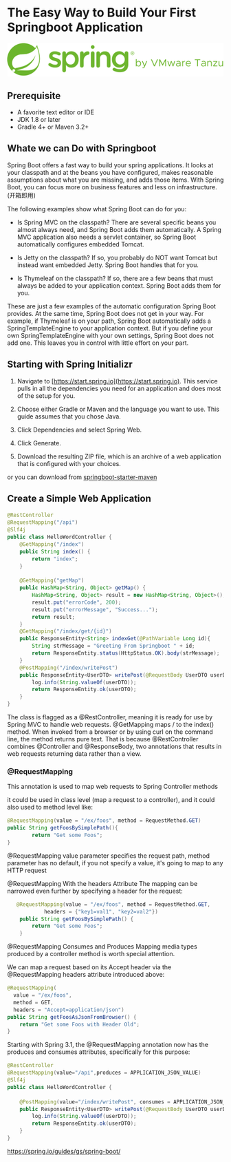 # The Easy Way to Build Your First Springboot Application
![](../../images/springboot_logo.svg)

## Prerequisite 
* A favorite text editor or IDE
* JDK 1.8 or later
* Gradle 4+ or Maven 3.2+

## Whate we can Do with Springboot
Spring Boot offers a fast way to build your spring applications. It looks at your classpath and at the beans you have configured, makes reasonable assumptions about what you are missing, and adds those items. With Spring Boot, you can focus more on business features and less on infrastructure. (开箱即用)

The following examples show what Spring Boot can do for you:

* Is Spring MVC on the classpath? There are several specific beans you almost always need, and Spring Boot adds them automatically. A Spring MVC application also needs a servlet container, so Spring Boot automatically configures embedded Tomcat.

* Is Jetty on the classpath? If so, you probably do NOT want Tomcat but instead want embedded Jetty. Spring Boot handles that for you.

* Is Thymeleaf on the classpath? If so, there are a few beans that must always be added to your application context. Spring Boot adds them for you.

These are just a few examples of the automatic configuration Spring Boot provides. At the same time, Spring Boot does not get in your way. For example, if Thymeleaf is on your path, Spring Boot automatically adds a SpringTemplateEngine to your application context. But if you define your own SpringTemplateEngine with your own settings, Spring Boot does not add one. This leaves you in control with little effort on your part.

## Starting with Spring Initializr

1. Navigate to [https://start.spring.io](https://start.spring.io). This service pulls in all the dependencies you need for an application and does most of the setup for you.

2. Choose either Gradle or Maven and the language you want to use. This guide assumes that you chose Java.

3. Click Dependencies and select Spring Web.

4. Click Generate.

5. Download the resulting ZIP file, which is an archive of a web application that is configured with your choices.

or you can download from [springboot-starter-maven](https://github.com/larryso/Springboot/tree/master/springboot-helloword)

## Create a Simple Web Application

``` java
@RestController
@RequestMapping("/api")
@Slf4j
public class HelloWordController {
    @GetMapping("/index")
    public String index() {
        return "index";
    }

    @GetMapping("getMap")
    public HashMap<String, Object> getMap() {
        HashMap<String, Object> result = new HashMap<String, Object>();
        result.put("errorCode", 200);
        result.put("errorMessage", "Success...");
        return result;
    }
    @GetMapping("/index/get/{id}")
    public ResponseEntity<String> indexGet(@PathVariable Long id){
        String strMessage = "Greeting From Springboot " + id;
        return ResponseEntity.status(HttpStatus.OK).body(strMessage);
    }
    @PostMapping("/index/writePost")
    public ResponseEntity<UserDTO> writePost(@RequestBody UserDTO userDTO){
        log.info(String.valueOf(userDTO));
        return ResponseEntity.ok(userDTO);
    }
}
```
The class is flagged as a @RestController, meaning it is ready for use by Spring MVC to handle web requests. @GetMapping maps / to the index() method. When invoked from a browser or by using curl on the command line, the method returns pure text. That is because @RestController combines @Controller and @ResponseBody, two annotations that results in web requests returning data rather than a view.

### @RequestMapping

This annotation is used to map web requests to Spring Controller methods

it could be used in class level (map a request to a controller), and it could also used to method level like:

```  java
@RequestMapping(value = "/ex/foos", method = RequestMethod.GET)
public String getFoosBySimplePath(){
        return "Get some Foos";
}
```
@RequestMapping value parameter specifies the request path, method parameter has no default, if you not specify a value, it's going to map to any HTTP request

@RequestMapping With the headers Attribute
The mapping can be narrowed even further by specifying a header for the request:

``` java
   @RequestMapping(value = "/ex/foos", method = RequestMethod.GET,
            headers = {"key1=val1", "key2=val2"})
    public String getFoosBySimplePath() {
        return "Get some Foos";
    }
```

@RequestMapping Consumes and Produces
Mapping media types produced by a controller method is worth special attention.

We can map a request based on its Accept header via the @RequestMapping headers attribute introduced above:
```  java
@RequestMapping(
  value = "/ex/foos", 
  method = GET, 
  headers = "Accept=application/json")
public String getFoosAsJsonFromBrowser() {
    return "Get some Foos with Header Old";
}
```
Starting with Spring 3.1, the @RequestMapping annotation now has the produces and consumes attributes, specifically for this purpose:

``` java
@RestController
@RequestMapping(value="/api",produces = APPLICATION_JSON_VALUE)
@Slf4j
public class HelloWordController {

    @PostMapping(value="/index/writePost", consumes = APPLICATION_JSON_VALUE)
    public ResponseEntity<UserDTO> writePost(@RequestBody UserDTO userDTO) {
        log.info(String.valueOf(userDTO));
        return ResponseEntity.ok(userDTO);
    }
}
```

https://spring.io/guides/gs/spring-boot/
